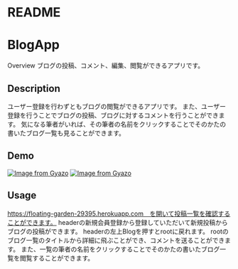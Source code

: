 # README

BlogApp
====

Overview
  ブログの投稿、コメント、編集、閲覧ができるアプリです。

## Description
  ユーザー登録を行わずともブログの閲覧ができるアプリです。
  また、ユーザー登録を行うことでブログの投稿、ブログに対するコメントを行うことができます。
  気になる筆者がいれば、その筆者の名前をクリックすることでそのかたの書いたブログ一覧も見ることができます。

## Demo
[![Image from Gyazo](https://i.gyazo.com/8357fd817bb3d2b91569ea06bdfd9029.gif)](https://gyazo.com/8357fd817bb3d2b91569ea06bdfd9029)
[![Image from Gyazo](https://i.gyazo.com/ec79e5da08ed26be14709637730da40a.gif)](https://gyazo.com/ec79e5da08ed26be14709637730da40a)

## Usage
https://floating-garden-29395.herokuapp.com　を開いて投稿一覧を確認することができます。
headerの新規会員登録から登録していただいて新規投稿からブログの投稿ができます。
headerの左上Blogを押すとrootに戻れます。
rootのブログ一覧のタイトルから詳細に飛ぶことができ、コメントを送ることができます。
また、一覧の筆者の名前をクリックすることでそのかたの書いたブログ一覧を閲覧することができます。
